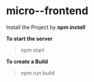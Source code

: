 # micro--frontend
Install the Project by ***npm install***

**To start the server**
> npm start

**To create a Build**
> npm run build
